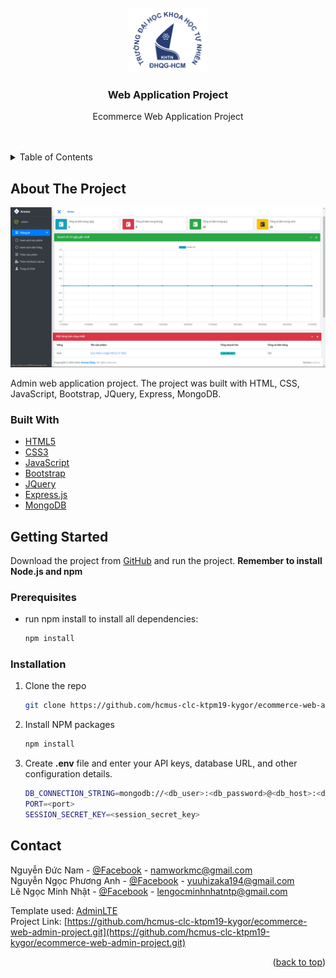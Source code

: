 <!-- PROJECT LOGO -->
<br />
<div align="center">
  <a href="https://github.com/namworkmc/Project-A-star-Path-Finding">
    <img src="images/logo.png" alt="Logo" width="25%">
  </a>

<h3 align="center">Web Application Project</h3>

  <p align="center">
    Ecommerce Web Application Project
    <br />
    <br />
    <br />
  </p>
</div>



<!-- TABLE OF CONTENTS -->
<details>
  <summary>Table of Contents</summary>
  <ol>
    <li>
      <a href="#about-the-project">About The Project</a>
      <ul>
        <li><a href="#built-with">Built With</a></li>
      </ul>
    </li>
    <li>
      <a href="#getting-started">Getting Started</a>
      <ul>
        <li><a href="#prerequisites">Prerequisites</a></li>
        <li><a href="#installation">Installation</a></li>
      </ul>
    </li>
    <li><a href="#usage">Usage</a></li>
    <li><a href="#idea">Idea</a></li>
    <li><a href="#contact">Contact</a></li>
  </ol>
</details>



<!-- ABOUT THE PROJECT -->
<a id="about-the-project"></a>

## About The Project

[![Product Name Screen Shot][product-screenshot]](https://github.com/hcmus-clc-ktpm19-kygor/ecommerce-web-admin-project/blob/main/images/img.png?raw=true)

Admin web application project. The project was built with HTML, CSS, JavaScript, Bootstrap, JQuery, Express,
MongoDB.

<a id="built-with"></a>

### Built With

- [HTML5](https://developer.mozilla.org/en-US/docs/Web/Guide/HTML/HTML5)
- [CSS3](https://developer.mozilla.org/en-US/docs/Web/CSS/CSS3)
- [JavaScript](https://developer.mozilla.org/en-US/docs/Web/JavaScript)
- [Bootstrap](https://getbootstrap.com/)
- [JQuery](https://jquery.com/)
- [Express.js](https://expressjs.com/)
- [MongoDB](https://www.mongodb.com/)

<!-- GETTING STARTED -->
<a id="getting-started"></a>

## Getting Started

Download the project from [GitHub](https://github.com/hcmus-clc-ktpm19-kygor/ecommerce-web-admin-project) and run the project.
**Remember to install Node.js and npm**

<a id="prerequisites"></a>

### Prerequisites

- run npm install to install all dependencies:
   ```sh
   npm install
   ```

<a id="installation"></a>

### Installation

1. Clone the repo
   ```sh
   git clone https://github.com/hcmus-clc-ktpm19-kygor/ecommerce-web-admin-project.git
   ```
2. Install NPM packages
   ```sh
   npm install
   ```
3. Create **.env** file and enter your API keys, database URL, and other configuration details.
   ```sh
   DB_CONNECTION_STRING=mongodb://<db_user>:<db_password>@<db_host>:<db_port>/<db_name>
   PORT=<port>
   SESSION_SECRET_KEY=<session_secret_key>
   ```
<!-- CONTACT -->
<a id="contact"></a>

## Contact

Nguyễn Đức Nam - [@Facebook](https://www.facebook.com/DucNamHCMUS) - namworkmc@gmail.com<br>
Nguyễn Ngọc Phương Anh - [@Facebook](https://www.facebook.com/zlou.lulu) - yuuhizaka194@gmail.com<br>
Lê Ngọc Minh Nhật - [@Facebook](https://www.facebook.com/profile.php?id=100050103259038) - lengocminhnhatntp@gmail.com

Template used: [AdminLTE](https://github.com/ColorlibHQ/AdminLTE) <br>
Project
Link: [https://github.com/hcmus-clc-ktpm19-kygor/ecommerce-web-admin-project.git](https://github.com/hcmus-clc-ktpm19-kygor/ecommerce-web-admin-project.git)

<p align="right">(<a href="#top">back to top</a>)</p>


[contributors-shield]: https://img.shields.io/github/contributors/othneildrew/Best-README-Template.svg?style=for-the-badge

[contributors-url]: https://github.com/othneildrew/Best-README-Template/graphs/contributors

[forks-shield]: https://img.shields.io/github/forks/othneildrew/Best-README-Template.svg?style=for-the-badge

[forks-url]: https://github.com/othneildrew/Best-README-Template/network/members

[stars-shield]: https://img.shields.io/github/stars/othneildrew/Best-README-Template.svg?style=for-the-badge

[stars-url]: https://github.com/othneildrew/Best-README-Template/stargazers

[issues-shield]: https://img.shields.io/github/issues/othneildrew/Best-README-Template.svg?style=for-the-badge

[issues-url]: https://github.com/othneildrew/Best-README-Template/issues

[license-shield]: https://img.shields.io/github/license/othneildrew/Best-README-Template.svg?style=for-the-badge

[license-url]: https://github.com/othneildrew/Best-README-Template/blob/master/LICENSE.txt

[linkedin-shield]: https://img.shields.io/badge/-LinkedIn-black.svg?style=for-the-badge&logo=linkedin&colorB=555

[linkedin-url]: https://linkedin.com/in/othneildrew

[product-screenshot]: images/img.png
